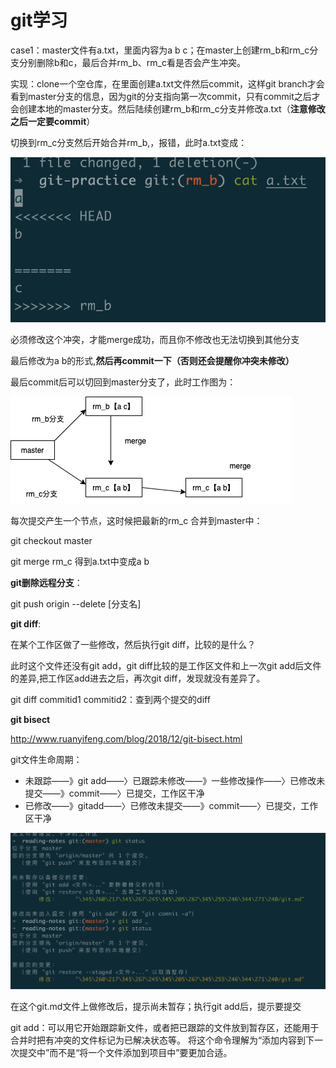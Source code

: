 # git学习

case1：master文件有a.txt，里面内容为a b c；在master上创建rm_b和rm_c分支分别删除b和c，最后合并rm_b、rm_c看是否会产生冲突。

实现：clone一个空仓库，在里面创建a.txt文件然后commit，这样git branch才会看到master分支的信息，因为git的分支指向第一次commit，只有commit之后才会创建本地的master分支。然后陆续创建rm_b和rm_c分支并修改a.txt（**注意修改之后一定要commit**）

切换到rm_c分支然后开始合并rm_b,，报错，此时a.txt变成：

![](image/git/1653615578496.png)

必须修改这个冲突，才能merge成功，而且你不修改也无法切换到其他分支

最后修改为a b的形式,**然后再commit一下（否则还会提醒你冲突未修改）**

最后commit后可以切回到master分支了，此时工作图为：

![1653616349016.png](image/git/1653616349016.png)

每次提交产生一个节点，这时候把最新的rm_c 合并到master中：

git checkout master

git merge rm_c
得到a.txt中变成a b

**git删除远程分支**：

git push origin --delete [分支名]

**git diff**:

在某个工作区做了一些修改，然后执行git diff，比较的是什么？

此时这个文件还没有git add，git diff比较的是工作区文件和上一次git add后文件的差异,把工作区add进去之后，再次git diff，发现就没有差异了。

git diff commitid1 commitid2：查到两个提交的diff

**git bisect**

http://www.ruanyifeng.com/blog/2018/12/git-bisect.html

git文件生命周期：

* 未跟踪——》git add——〉已跟踪未修改——》一些修改操作——〉已修改未提交——》commit——〉已提交，工作区干净
* 已修改——》gitadd——〉已修改未提交——》commit——〉已提交，工作区干净

![1653621238403.png](image/git/1653621238403.png)

在这个git.md文件上做修改后，提示尚未暂存；执行git add后，提示要提交

git add：可以用它开始跟踪新文件，或者把已跟踪的文件放到暂存区，还能用于合并时把有冲突的文件标记为已解决状态等。 将这个命令理解为“添加内容到下一次提交中”而不是“将一个文件添加到项目中”要更加合适。
